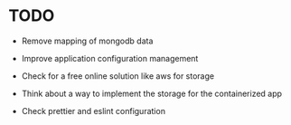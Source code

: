 # TODO

- Remove mapping of mongodb data
- Improve application configuration management
- Check for a free online solution like aws for storage
- Think about a way to implement the storage for the containerized app

- Check prettier and eslint configuration